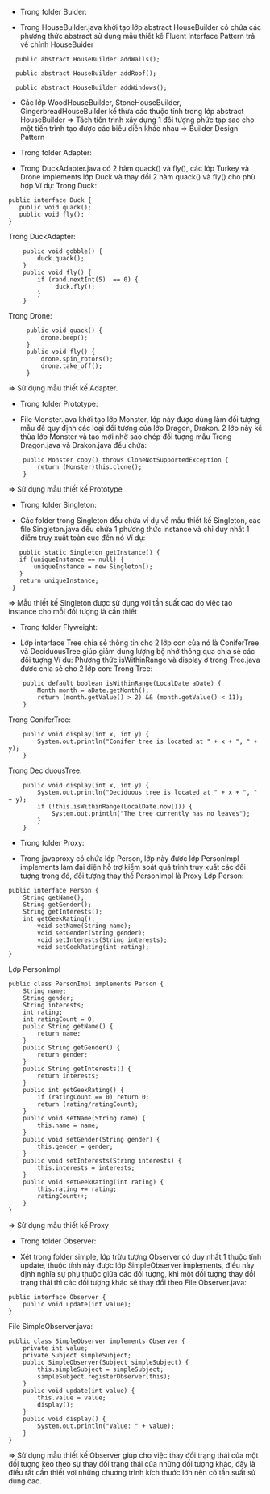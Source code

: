 - Trong folder Buider:
+ Trong HouseBuilder.java khởi tạo lớp abstract HouseBuilder có chứa các phương thức abstract sử dụng mẫu thiết kế Fluent Interface Pattern trả về chính HouseBuider
```
  public abstract HouseBuilder addWalls();
  
  public abstract HouseBuilder addRoof();
  
  public abstract HouseBuilder addWindows();
 ``` 
+ Các lớp WoodHouseBuilder, StoneHouseBuilder, GingerbreadHouseBuilder kế thừa các thuộc tính trong lớp abstract HouseBuilder
=> Tách tiến trình xây dựng 1 đối tượng phức tạp sao cho một tiến trình tạo được các biểu diễn khác nhau => Builder Design Pattern

- Trong folder Adapter:
+ Trong DuckAdapter.java có 2 hàm quack() và fly(), các lớp Turkey và Drone implements lớp Duck và thay đổi 2 hàm quack() và fly() cho phù hợp
 Ví dụ:
 Trong Duck:
 ```
 public interface Duck {
	public void quack();
	public void fly();
}
```
Trong  DuckAdapter:
```
	public void gobble() {
		duck.quack();
	}
	public void fly() {
		if (rand.nextInt(5)  == 0) {
		     duck.fly();
		}
	}
```
Trong Drone:
 ```
      public void quack() {
  		  drone.beep();
  	  }
  	  public void fly() {
  		  drone.spin_rotors();
  		  drone.take_off();
  	  }
  ```
=> Sử dụng mẫu thiết kế Adapter.

- Trong folder Prototype:
+ File Monster.java khởi tạo lớp Monster, lớp này được dùng làm đối tượng mẫu để quy định các loại đối tượng của lớp Dragon, Drakon. 2 lớp này kế thừa lớp Monster và tạo mới nhờ sao chép đối tượng mẫu
Trong Dragon.java và Drakon.java đều chứa:

```
	public Monster copy() throws CloneNotSupportedException {
		return (Monster)this.clone();
	}
```

=> Sử dụng mẫu thiết kế Prototype

- Trong folder Singleton:
+ Các folder trong Singleton đều chứa ví dụ về mẫu thiết kế Singleton, các file Singleton.java đều chứa 1 phương thức instance và chỉ duy nhất 1 điểm truy xuất toàn cục đến nó
Ví dụ:
	
 ```
	public static Singleton getInstance() {
	if (uniqueInstance == null) {
		uniqueInstance = new Singleton();
	}
	return uniqueInstance;
  }
  ```

=> Mẫu thiết kế Singleton được sử dụng với tần suất cao do việc tạo instance cho mỗi đối tượng là cần thiết

- Trong folder Flyweight:
+ Lớp interface Tree chia sẻ thông tin cho 2 lớp con của nó là ConiferTree và DeciduousTree giúp giảm dung lượng bộ nhớ thông qua chia sẻ các đối tượng
Ví dụ: Phương thức isWithinRange và display ở trong Tree.java được chia sẻ cho 2 lớp con:
Trong Tree:

```	
	public default boolean isWithinRange(LocalDate aDate) {
		Month month = aDate.getMonth();
		return (month.getValue() > 2) && (month.getValue() < 11);
	} 
```

Trong ConiferTree:

```
	public void display(int x, int y) {
		System.out.println("Conifer tree is located at " + x + ", " + y);
	}
```

Trong DeciduousTree:

```
	public void display(int x, int y) {
		System.out.println("Deciduous tree is located at " + x + ", " + y);
		if (!this.isWithinRange(LocalDate.now())) {
			System.out.println("The tree currently has no leaves");
		}
	}
 ```
 
- Trong folder Proxy:
+ Trong javaproxy có chứa lớp Person, lớp này được lớp PersonImpl implements làm đại diện hỗ trợ kiểm soát quá trình truy xuất các đối tượng trong đó, đối tượng thay thế 	PersonImpl là Proxy
Lớp Person:
```
public interface Person {
	String getName();
	String getGender();
	String getInterests();
	int getGeekRating();
    	void setName(String name);
    	void setGender(String gender);
    	void setInterests(String interests);
    	void setGeekRating(int rating); 
}
```
Lớp PersonImpl
```
public class PersonImpl implements Person {
	String name;
	String gender;
	String interests;
	int rating;
	int ratingCount = 0;
	public String getName() {
		return name;	
	} 
	public String getGender() {
		return gender;
	}
	public String getInterests() {
		return interests;
	}
	public int getGeekRating() {
		if (ratingCount == 0) return 0;
		return (rating/ratingCount);
	}
	public void setName(String name) {
		this.name = name;
	}
	public void setGender(String gender) {
		this.gender = gender;
	} 
	public void setInterests(String interests) {
		this.interests = interests;
	}
	public void setGeekRating(int rating) {
		this.rating += rating;	
		ratingCount++;
	}
}
```
=> Sử dụng mẫu thiết kế Proxy

- Trong folder Observer:
+ Xét trong folder simple, lớp trừu tượng Observer có duy nhất 1 thuộc tính update, thuộc tính này được lớp SimpleObserver implements, điều này định nghĩa sự phụ thuộc giữa các đối tượng, khi một đối tượng thay đổi trạng thái thì các đối tượng khác sẽ thay đổi theo
File Observer.java:
```
public interface Observer {
	public void update(int value);
}
```
File SimpleObserver.java:
```
public class SimpleObserver implements Observer {
	private int value;
	private Subject simpleSubject;
	public SimpleObserver(Subject simpleSubject) {
		this.simpleSubject = simpleSubject;
		simpleSubject.registerObserver(this);
	}
	public void update(int value) {
		this.value = value;
		display();
	}
	public void display() {
		System.out.println("Value: " + value);
	}
}
```
=> Sử dụng mẫu thiết kế Observer giúp cho việc thay đổi trạng thái của một đối tượng kéo theo sự thay đổi trạng thái của những đối tượng khác, đây là điều rất cần thiết với những chương trình kích thước lớn nên có tần suất sử dụng cao.
